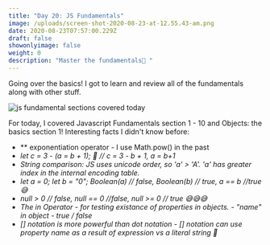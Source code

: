 ```yaml
---
title: "Day 20: JS Fundamentals"
image: /uploads/screen-shot-2020-08-23-at-12.55.43-am.png
date: 2020-08-23T07:57:00.229Z
draft: false
showonlyimage: false
weight: 0
description: "Master the fundamentals🔖 "
---
```

Going over the basics! I got to learn and review all of the fundamentals along with other stuff. 

![js fundamental sections covered today](/uploads/screen-shot-2020-08-23-at-12.55.43-am.png "js fundamental sections covered today")

For today, I covered Javascript Fundamentals section 1 - 10  and Objects: the basics section 1! Interesting facts I didn't know before: 

* \*\* exponentiation operator - I use Math.pow() in the past
* *let c = 3 - (a = b + 1); 👀 // c = 3 - b + 1,  a = b+1*
* *String comparison: JS uses unicode order, so 'a' > 'A'. 'a' has greater index in the internal encoding table.*
* *let a = 0; let b = "0"; Boolean(a) // false,  Boolean(b) // true, a == b //true 😅*
* *null > 0 // false, null == 0 //false, null >= 0 // true  😅😅😅*
* *The in Operator - for testing existance of properties in objects. - "name" in object - true / false*
* *\[] notation is more powerful than dot notation - \[] notation can use property name as a result of expression vs a literal string 🐛*
